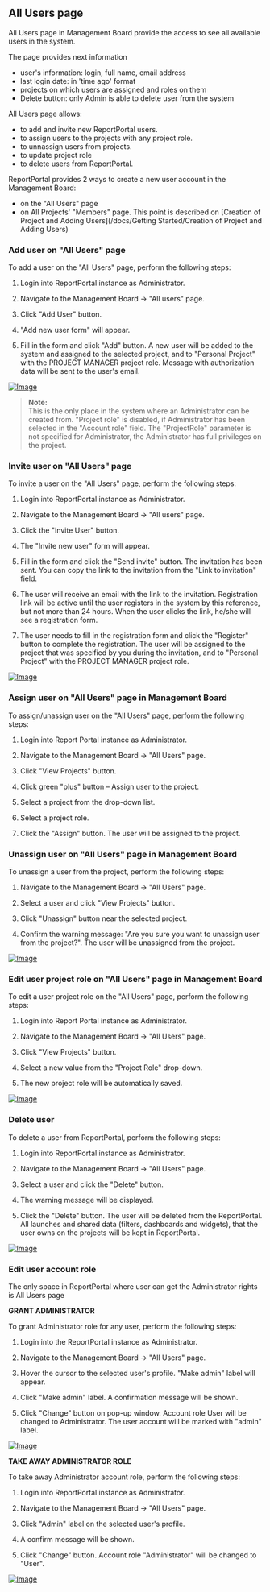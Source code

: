 ## All Users page

All Users page in Management Board provide the access to see all available users in the system.

The page provides next information
 * user's information: login, full name, email address
 * last login date: in 'time ago' format
 * projects on which users are assigned and roles on them
 * Delete button: only Admin is able to delete user from the system

All Users page allows: 
 - to add and invite new ReportPortal users.
 - to assign users to the projects with any project role.
 - to unnassign users from projects.
 - to update project role
 - to delete users from ReportPortal.

ReportPortal provides 2 ways to create a new user account in the Management Board:

- on the "All Users" page
- on All Projects' "Members" page. This point is described on
[Creation of Project and Adding Users](/docs/Getting Started/Creation of Project and Adding Users)


### Add user on "All Users" page

To add a user on the "All Users" page, perform the following steps:

1. Login into ReportPortal instance as Administrator.

2. Navigate to the Management Board -\> "All users" page.

3. Click "Add User" button.

4. "Add new user form" will appear.

5. Fill in the form and click "Add" button. A new user will be added to
  the system and assigned to the selected project, and to "Personal Project" with the 
  PROJECT MANAGER project role. Message with authorization data will be sent to the user's email.

[ ![Image](Images/userGuide/manageUsers/addUserFromAllUsersPage.png) ](https://youtu.be/3DmBPpRKRwk)

>**Note:**  
This is the only place in the system where an Administrator can be created
from. "Project role" is disabled, if Administrator has been selected in the
"Account role" field. The "ProjectRole" parameter is not specified for
Administrator, the Administrator has full privileges on the project.

### Invite user on "All Users" page

To invite a user on the "All Users" page, perform the following steps:

1. Login into ReportPortal instance as Administrator.

2. Navigate to the Management Board -\> "All users" page.

3. Click the "Invite User" button.

4. The "Invite new user" form will appear.

5. Fill in the form and click the "Send invite" button. The invitation
    has been sent. You can copy the link to the invitation from the "Link to
    invitation" field.

6.  The user will receive an email with the link to the invitation. Registration
link will be active until the user registers in the system by this reference,
but not more than 24 hours. When the user clicks the link, he/she will see a registration form.

7. The user needs to fill in the registration form and click the "Register" button to complete the registration. 
The user will be assigned to the project that was specified by you during the invitation, 
and to "Personal Project" with the PROJECT MANAGER project role. 

[ ![Image](Images/userGuide/manageUsers/inviteUserFromAllUsers.png) ](https://youtu.be/MM0eNrDK5yo)


### Assign user on "All Users" page in Management Board

To assign/unassign user on the "All Users" page, perform the following
steps:

1. Login into Report Portal instance as Administrator.

2. Navigate to the Management Board -\> "All Users" page.

3. Click "View Projects" button.

4. Click green "plus" button – Assign user to the project.

5. Select a project from the drop-down list.

6. Select a project role.

7. Click the "Assign" button. The user will be assigned to the project.


### Unassign user on "All Users" page in Management Board

To unassign a user from the project, perform the following steps:

1. Navigate to the Management Board -\> "All Users" page.

2. Select a user and click "View Projects" button.

3. Click "Unassign" button near the selected project.

4. Confirm the warning message: "Are you sure you want to unassign
    user from the project?". The user will be unassigned from the project.
    
[ ![Image](Images/userGuide/manageUsers/assignUnassignUserFromAllUsers.png) ](https://youtu.be/DGssKgYmbds)


### Edit user project role on "All Users" page in Management Board

To edit a user project role on the "All Users" page, perform the following
steps:

1. Login into Report Portal instance as Administrator.

2. Navigate to the Management Board -\> "All Users" page.

3. Click "View Projects" button.

4. Select a new value from the "Project Role" drop-down.

5. The new project role will be automatically saved.

[ ![Image](Images/userGuide/manageUsers/editProjectRoleFromAllUsers.png) ](https://youtu.be/Kb19uMYm0wM)


### Delete user

To delete a user from ReportPortal, perform the following steps:

1. Login into ReportPortal instance as Administrator.

2. Navigate to the Management Board -\> "All Users" page.

3. Select a user and click the "Delete" button.

4. The warning message will be displayed.

5. Click the "Delete" button. The user will be deleted from the ReportPortal. All launches and shared data (filters, 
dashboards and widgets), that the user owns on the projects will be kept in ReportPortal.

[ ![Image](Images/userGuide/manageUsers/deleteUser.png) ](https://youtu.be/8kaqZPyW5KQ)


### Edit user account role

The only space in ReportPortal where user can get the Administrator rights is All Users page

**GRANT ADMINISTRATOR**

To grant Administrator role for any user, perform the following steps:

1. Login into the ReportPortal instance as Administrator.

2. Navigate to the Management Board -\> "All Users" page.

3. Hover the cursor to the selected user's profile. "Make admin" label will
    appear.

4. Click "Make admin" label. A confirmation message will be shown.

5. Click "Change" button on pop-up window. Account role User will be changed to
    Administrator. The user account will be marked with "admin" label.

[ ![Image](Images/userGuide/manageUsers/changeAccountRole.png) ](https://youtu.be/U6xmYzDwwbI)


**TAKE AWAY ADMINISTRATOR ROLE**

To take away Administrator account role, perform the following steps:

1. Login into ReportPortal instance as Administrator.

2. Navigate to the Management Board -\> "All Users" page.

3. Click "Admin" label on the selected user's profile.

4. A confirm message will be shown.

5. Click "Change" button. Account role "Administrator" will be changed to
    "User".

[ ![Image](Images/userGuide/manageUsers/changeAccountRole.png) ](https://youtu.be/7pLNEDY7Uis)

